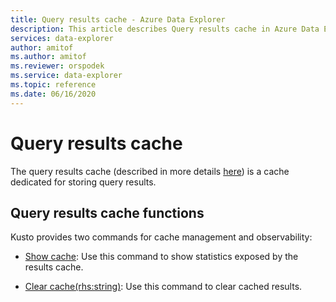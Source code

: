 ```yaml
---
title: Query results cache - Azure Data Explorer
description: This article describes Query results cache in Azure Data Explorer.
services: data-explorer
author: amitof
ms.author: amitof
ms.reviewer: orspodek
ms.service: data-explorer
ms.topic: reference
ms.date: 06/16/2020
---
```

# Query results cache

The query results cache (described in more details [here](..\query\query-results-cache.md)) is a cache dedicated for storing query results.


## Query results cache functions

Kusto provides two commands for cache management and observability:

* [Show cache](show-query-results-cache.md):
   Use this command to show statistics exposed by the results cache.

* [Clear cache(rhs:string)](clear-query-results-cache-command.md):
   Use this command to clear cached results.